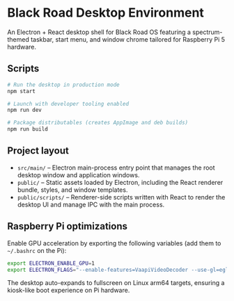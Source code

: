 # Black Road Desktop Environment

An Electron + React desktop shell for Black Road OS featuring a spectrum-themed taskbar, start menu, and window chrome tailored for Raspberry Pi 5 hardware.

## Scripts

```bash
# Run the desktop in production mode
npm start

# Launch with developer tooling enabled
npm run dev

# Package distributables (creates AppImage and deb builds)
npm run build
```

## Project layout

- `src/main/` – Electron main-process entry point that manages the root desktop window and application windows.
- `public/` – Static assets loaded by Electron, including the React renderer bundle, styles, and window templates.
- `public/scripts/` – Renderer-side scripts written with React to render the desktop UI and manage IPC with the main process.

## Raspberry Pi optimizations

Enable GPU acceleration by exporting the following variables (add them to `~/.bashrc` on the Pi):

```bash
export ELECTRON_ENABLE_GPU=1
export ELECTRON_FLAGS="--enable-features=VaapiVideoDecoder --use-gl=egl"
```

The desktop auto-expands to fullscreen on Linux arm64 targets, ensuring a kiosk-like boot experience on Pi hardware.

